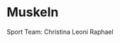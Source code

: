 # Muskeln
Sport
Team: Christina Leoni Raphael

<html>
<head>
<title>Muskeln<title/>
<head/>
<body>
Da es beim Bodybuilding hauptsächlich um das Muskelwachstum geht, ist es wichtig den Aufbau des Muskels zu verstehen.
Ein Muskel ist ein kontraktiles Organ. Es kann durch zusammenziehen (Kontraktion) und entspannen (Relaxation) innere und äußere Strukturen des Organismus bewegen, welches die Grundlage der Fortbewegung, der Körpergestaltung und vieler innerer Körperfunktionen des Individuums ist.
Der Agonist  ist der Beugemuskel. Das heißt er zieht sich zusammen. Ein weiterer Muskel (Streckmuskel) ist für die Gegenbewegung verantwortlich. Dieser Muskel wird Antagonist genannt. Beugen wir unseren Arm, arbeitet der Bizeps also als Agonist, da er sich zusammenzieht. Der Trizeps ist in diesem Fall der Antagonist, da er sich dehnt. Strecken wir den Arm ist es umgekehrt - der Trizeps arbeitet als Agonist und der Bizeps als Antagonist.
Muskeln werden in drei verschiedene Arten von Muskelgruppen unterteilt: das glatte, unwillkürliche Muskelgewebe, das Herzmuskelgewebe und das quergestreifte, willkürliche  Muskelgewebe. Das glatte Muskelgewebe ist z.B. für die Verdauung zuständig, während das quergestreifte Muskelgewebe für die Bewegung des Skeletts zuständig ist. Das Herzmuskelgewebe ist im Grunde auch quergestreift, aber nicht willkürlich. Da nur das quergestreifte, willkürliche Muskelgewebe für die Bewegung und somit den Muskelaufbau zuständig ist, werde ich nur auf dieses weiter eingehen.
Die Muskulatur besteht hauptsächlich aus diesem willkürlichen Muskelgewebe, das auch Skelettmuskulatur genannt wird. Diese besteht aus vielen Muskelfasern, die wie Röhren dicht aneinander liegen. Sie können bis zu 18cm lang sein, etwa 1/10mm dick und können sich bei Kontraktion bis fast um die Hälfte verkürzen. Muskelfasern bestehen aus vielen 100 bis zu 1000 parallel verlaufenden Myofibrillen. Diese sind die eigentlichen kontraktilen Elemente des Muskels, die wiederum aus tausenden von Muskelfilamenten bestehen. Diese Muskelfilamente sind Eiweißstrukturen, die sich abhängig von ihren Proteinbestandteilen in dünne Aktinfilamente oder dicke Myosinfilamente einteilen lassen.
<h3>Muskeln zuhause trainieren <h3/>
<h4>Schwingstab:<h4/>
Manchmal trainieren wir Muskeln, die kennen wir noch nicht einmal, obwohl
wir auf ihre Arbeit angewiesen sind. Während Hanteln co. vor allem die oberflächliche
Muskulatur trainieren, trainiert der Schwingstab besonders die Tiefenmuskulatur. Dazu
gehören tief liegende Muskelschichten, die z.B. das Bewegungssystem kontrollieren.
Schwingstäbe helfen, genau diese Muskelregionen zu trainieren: Wenn sich die
Schwingbewegung einmal eingestellt hat, muss der gesamte Körper versuchen, diese
Schwingung wieder auszugleichen. Weil die Geschwindigkeit für diese Koordinationsleistung
so unglaublich hoch ist, werden die Signale direkt über das Rückenmark geleitet. Wir
„denken“ nicht darüber nach, welche Muskeln wir trainieren, sondern unser Körper reagiert
automatisch – wie ein Reflex. Umso wichtiger ist es also, beim Training mit dem Körper gegen
die Schwingung zu halten und nicht „mitzuwackeln“ – ein bisschen Übung ist dafür schon
notwendig.
Je besser unsere Tiefenmuskulatur trainiert ist und je besser die Signalübertragung durch die sog. Propriozeptoren
funktioniert, umso besser funktioniert unser Bewegungsapparat. Eine gut trainierte Tiefenmuskulatur z.B. im Rücken
beugt effektiv Beschwerden vor.
<h4>Hanteln:<h4/>
Hanteltraining gehört zu den effektivsten und effizientesten Übungen im Muskel-
Training. Daher gehört ein gutes Kurzhantel-Set schon beinahe zur Grundausstattung
eines jeden Sportlers.a er sich dehnt. Strecken wir den Arm ist es umgekehrt - der Trizeps arbeitet als Agonist und der Bizeps als Antagonist. Muskeln wer
Hanteln sind sehr vielseitig einsetzbar und können für das Training
unterschiedlichster Muskelgruppen eingesetzt werden – vorwiegend natürlich für die
Arm-, Schulter- und Brustmuskulatur.
Hanteltraining wird auch sehr häufig im Gesundheits- und Fitnessbereich sowie in der
Rehabilitation eingesetzt. Durch Variierung der Hantelgewichte lassen diese sich
flexibel den jeweiligen Trainingsanforderungen anpassen.
<h4>Thera Band:<h4/>
Das Prinzip: Das Thera-Band sorgt für Widerstand in vielerlei Übungen, den es mit
Muskelkraft zu überwinden gilt. Je stärker man daran zieht, umso schwieriger wird’s.
Phänomen wird „progressiver Widerstand“ oder auch „Widerstandstraining“ genannt.
Beim Thera-Band findet der Kraftaufbau nahezu linear statt. Das bedeutet, es wird Stück
für Stück immer ein bisschen schwerer – und das sehr gleichmäßig.
<body/>
<html/> 
